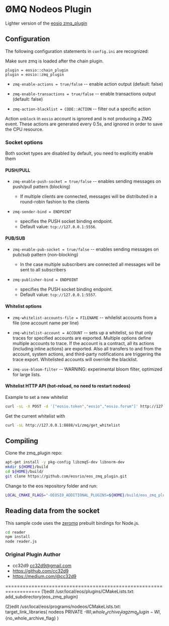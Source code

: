 # ØMQ Nodeos Plugin

Lighter version of the [eosio zmq_plugin](https://github.com/cc32d9/eos_zmq_plugin)

## Configuration

The following configuration statements in `config.ini` are recognized:

Make sure zmq is loaded after the chain plugin.
```
plugin = eosio::chain_plugin
plugin = eosio::zmq_plugin
```

* `zmq-enable-actions = true/false` -- enable action output (default: false)

* `zmq-enable-transactions = true/false` -- enable transactions output (default: false)

* `zmq-action-blacklist = CODE::ACTION` -- filter out a specific action

Action `onblock` in `eosio` account is ignored and is not producing a
ZMQ event. These actions are generated every 0.5s, and ignored in order
to save the CPU resource.

### Socket options

Both socket types are disabled by default, you need to explicitly enable them

#### PUSH/PULL

* `zmq-enable-push-socket = true/false` -- enables sending messages on push/pull pattern (blocking)
	- If multiple clients are connected, messages will be distributed in a round-robin fashion to the clients

* `zmq-sender-bind = ENDPOINT`
	- specifies the PUSH socket binding endpoint.
	- Default value: `tcp://127.0.0.1:5556`.

#### PUB/SUB

* `zmq-enable-pub-socket = true/false` --  enables sending messages on pub/sub pattern (non-blocking)
	- In the case multiple subscribers are connected all messages will be sent to all subscribers

* `zmq-publisher-bind = ENDPOINT`
	- specifies the PUSH socket binding endpoint.
	- Default value: `tcp://127.0.0.1:5557`.

#### Whitelist options

* `zmq-whitelist-accounts-file = FILENAME` -- whilelist accounts from a file (one account name per line)

* `zmq-whitelist-account = ACCOUNT` -- sets up a whitelist, so that only traces for specified accounts are exported. Multiple options define multiple accounts to trace. If the account is a contract, all its actions (including inline actions) are exported. Also all transfers to and from the account, system actions, and third-party notifications are triggering the trace export. Whitelisted accounts will override the blacklist.

* `zmq-use-bloom-filter` -- WARNING: experimental bloom filter, optimized for large lists.

#### Whitelist HTTP API (hot-reload, no need to restart nodeos)

Example to set a new whitelist
```bash
curl -sL -X POST -d '["eosio.token","eosio","eosio.forum"]' http://127.0.0.1:8888/v1/zmq/set_whitelist
```

Get the current whitelist with
```bash
curl -sL http://127.0.0.1:8888/v1/zmq/get_whitelist
```

## Compiling

Clone the zmq_plugin repo:
```bash
apt-get install -y pkg-config libzmq5-dev libnorm-dev
mkdir ${HOME}/build
cd ${HOME}/build/
git clone https://github.com/eosrio/eos_zmq_plugin.git
```

Change to the eos repository folder and run:
```bash
LOCAL_CMAKE_FLAGS="-DEOSIO_ADDITIONAL_PLUGINS=${HOME}/build/eos_zmq_plugin" ./scripts/eosio_build.sh
```

## Reading data from the socket

This sample code uses the [zeromq](https://github.com/zeromq/zeromq.js/) prebuilt bindings for Node.js.

```bash
cd reader
npm install
node reader.js
```

### Original Plugin Author

* cc32d9 <cc32d9@gmail.com>
* https://github.com/cc32d9
* https://medium.com/@cc32d9


==================================================================
(1)edit /usr/local/eos/plugins/CMakeLists.txt:
add_subdirectory(eos_zmq_plugin)

(2)edit /usr/local/eos/programs/nodeos/CMakeLists.txt:
target_link_libraries( nodeos PRIVATE -Wl,${whole_archive_flag} zmq_plugin -Wl,${no_whole_archive_flag} )
